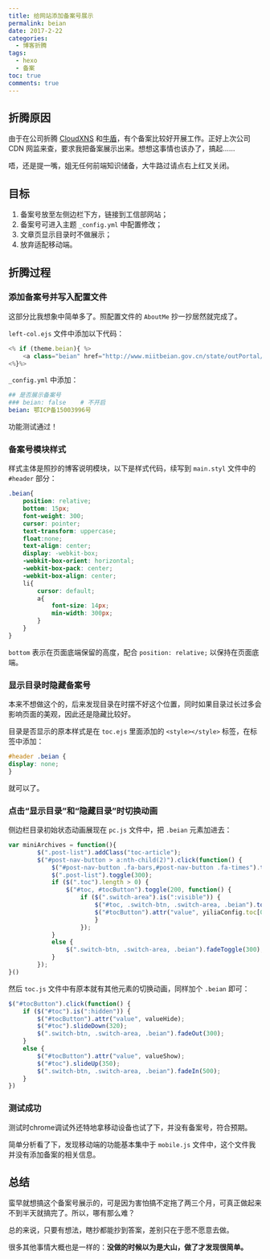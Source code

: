 ```yaml
---
title: 给网站添加备案号展示
permalink: beian
date: 2017-2-22 
categories: 
  - 博客折腾
tags: 
  - hexo
  - 备案
toc: true
comments: true
---
```


## 折腾原因

由于在公司折腾 [CloudXNS](https://www.cloudxns.net) 和[牛盾](https://www.newdefend.com)，有个备案比较好开展工作。正好上次公司 CDN 网监来查，要求我把备案展示出来。想想这事情也该办了，搞起……

唔，还是提一嘴，姐无任何前端知识储备，大牛路过请点右上红叉关闭。

## 目标

1. 备案号放至左侧边栏下方，链接到工信部网站；
2. 备案号可进入主题 `_config.yml` 中配置修改；
3. 文章页显示目录时不做展示；
4. 放弃适配移动端。

<!--more-->

## 折腾过程

### 添加备案号并写入配置文件

这部分比我想象中简单多了。照配置文件的 `AboutMe` 抄一抄居然就完成了。

`left-col.ejs` 文件中添加以下代码：

```js
<% if (theme.beian){ %>
    <a class="beian" href="http://www.miitbeian.gov.cn/state/outPortal/loginPortal.action" target="_blank"><%=theme.beian%></a>
<%}%>
```

`_config.yml` 中添加：

```yml
## 是否展示备案号
### beian: false	# 不开启
beian: 鄂ICP备15003996号
```

功能测试通过！

### 备案号模块样式

样式主体是照抄的博客说明模块，以下是样式代码，续写到 `main.styl` 文件中的 `#header` 部分：

```css
.beian{
	position: relative;
	bottom: 15px;
	font-weight: 300;
	cursor: pointer;
	text-transform: uppercase;
	float:none;
	text-align: center;
	display: -webkit-box;
	-webkit-box-orient: horizontal;
	-webkit-box-pack: center;
	-webkit-box-align: center;
	li{
		cursor: default;
		a{
			font-size: 14px;
			min-width: 300px;
		}
	}
}
```

`bottom` 表示在页面底端保留的高度，配合 `position: relative;` 以保持在页面底端。

### 显示目录时隐藏备案号

本来不想做这个的，后来发现目录在时摆不好这个位置，同时如果目录过长过多会影响页面的美观，因此还是隐藏比较好。

目录是否显示的原本样式是在 `toc.ejs` 里面添加的 `<style></style>` 标签，在标签中添加：

```css
#header .beian {
display: none;
}
```

就可以了。

### 点击“显示目录”和“隐藏目录”时切换动画

侧边栏目录初始状态动画展现在 `pc.js` 文件中，把 `.beian` 元素加进去：

```js
var miniArchives = function(){
        $(".post-list").addClass("toc-article");
        $("#post-nav-button > a:nth-child(2)").click(function() {
            $("#post-nav-button .fa-bars,#post-nav-button .fa-times").toggle();
            $(".post-list").toggle(300);
            if ($(".toc").length > 0) {
                $("#toc, #tocButton").toggle(200, function() {
                    if ($(".switch-area").is(":visible")) {
                        $("#toc, .switch-btn, .switch-area, .beian").toggle();
                        $("#tocButton").attr("value", yiliaConfig.toc[0]);
                        }
                    });
            }
            else {
                $(".switch-btn, .switch-area, .beian").fadeToggle(300);
            }
        });
}()
```

然后 `toc.js` 文件中有原本就有其他元素的切换动画，同样加个 `.beian` 即可：

```js
$("#tocButton").click(function() {
    if ($("#toc").is(":hidden")) {
        $("#tocButton").attr("value", valueHide);
        $("#toc").slideDown(320);
        $(".switch-btn, .switch-area, .beian").fadeOut(300);
    }
    else {
        $("#tocButton").attr("value", valueShow);
        $("#toc").slideUp(350);
        $(".switch-btn, .switch-area, .beian").fadeIn(500);
    }
})
```

### 测试成功

测试时chrome调试外还特地拿移动设备也试了下，并没有备案号，符合预期。

简单分析看了下，发现移动端的功能基本集中于 `mobile.js` 文件中，这个文件我并没有添加备案的相关信息。

## 总结

蛮早就想搞这个备案号展示的，可是因为害怕搞不定拖了两三个月，可真正做起来不到半天就搞完了。所以，哪有那么难？

总的来说，只要有想法，瞎抄都能抄到答案，差别只在于愿不愿意去做。

很多其他事情大概也是一样的：**没做的时候以为是大山，做了才发现很简单。**
